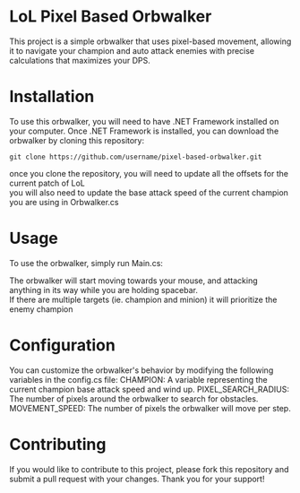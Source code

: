# LoL Pixel Based Orbwalker

This project is a simple orbwalker that uses pixel-based movement, allowing it to navigate your champion and auto attack enemies with precise calculations that maximizes your DPS.

# Installation
To use this orbwalker, you will need to have .NET Framework installed on your computer. Once .NET Framework is installed, you can download the orbwalker by cloning this repository:

```
git clone https://github.com/username/pixel-based-orbwalker.git
```
once you clone the repository, you will need to update all the offsets for the current patch of LoL <br/>
you will also need to update the base attack speed of the current champion you are using in Orbwalker.cs

# Usage
To use the orbwalker, simply run Main.cs:

The orbwalker will start moving towards your mouse, and attacking anything in its way while you are holding spacebar. <br/>
If there are multiple targets (ie. champion and minion) it will prioritize the enemy champion

# Configuration
You can customize the orbwalker's behavior by modifying the following variables in the config.cs file:
CHAMPION: A variable representing the current champion base attack speed and wind up.
PIXEL_SEARCH_RADIUS: The number of pixels around the orbwalker to search for obstacles.
MOVEMENT_SPEED: The number of pixels the orbwalker will move per step.

# Contributing
If you would like to contribute to this project, please fork this repository and submit a pull request with your changes. Thank you for your support!

